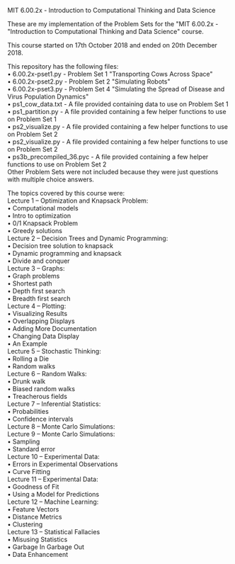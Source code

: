 MIT 6.00.2x - Introduction to Computational Thinking and Data Science

These are my implementation of the Problem Sets for the "MIT 6.00.2x - "Introduction to Computational Thinking and Data Science" course.

This course started on 17th October 2018 and ended on 20th December 2018.

This repository has the following files:  
• 6.00.2x-pset1.py - Problem Set 1 "Transporting Cows Across Space"  
• 6.00.2x-pset2.py - Problem Set 2 "Simulating Robots"  
• 6.00.2x-pset3.py - Problem Set 4 "Simulating the Spread of Disease and Virus Population Dynamics"  
• ps1_cow_data.txt - A file provided containing data to use on Problem Set 1   
• ps1_partition.py - A file provided containing a few helper functions to use on Problem Set 1  
• ps2_visualize.py - A file provided containing a few helper functions to use on Problem Set 2  
• ps2_visualize.py - A file provided containing a few helper functions to use on Problem Set 2  
• ps3b_precompiled_36.pyc - A file provided containing a few helper functions to use on Problem Set 2  
Other Problem Sets were not included because they were just questions with multiple choice answers.  

The topics covered by this course were:  
  Lecture 1 – Optimization and Knapsack Problem:  
  • Computational models  
  • Intro to optimization  
  • 0/1 Knapsack Problem  
  • Greedy solutions  
  Lecture 2 – Decision Trees and Dynamic Programming:  
  • Decision tree solution to knapsack  
  • Dynamic programming and knapsack  
  • Divide and conquer  
  Lecture 3 – Graphs:  
  • Graph problems  
  • Shortest path  
  • Depth first search  
  • Breadth first search  
  Lecture 4 – Plotting:  
  • Visualizing Results  
  • Overlapping Displays  
  • Adding More Documentation  
  • Changing Data Display  
  • An Example  
  Lecture 5 – Stochastic Thinking:  
  • Rolling a Die  
  • Random walks  
  Lecture 6 – Random Walks:  
  • Drunk walk  
  • Biased random walks  
  • Treacherous fields  
  Lecture 7 – Inferential Statistics:  
  • Probabilities  
  • Confidence intervals  
  Lecture 8 – Monte Carlo Simulations:  
  Lecture 9 – Monte Carlo Simulations:  
  • Sampling  
  • Standard error  
  Lecture 10 – Experimental Data:  
  • Errors in Experimental Observations  
  • Curve Fitting  
  Lecture 11 – Experimental Data:  
  • Goodness of Fit  
  • Using a Model for Predictions  
  Lecture 12 – Machine Learning:  
  • Feature Vectors  
  • Distance Metrics  
  • Clustering  
  Lecture 13 – Statistical Fallacies  
  • Misusing Statistics  
  • Garbage In Garbage Out  
  • Data Enhancement  
